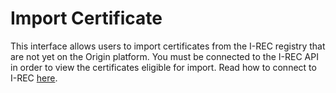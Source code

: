 # Import Certificate

This interface allows users to import certificates from the I-REC registry that are not yet on the Origin platform. You must be connected to the I-REC API in order to view the certificates eligible for import. Read how to connect to I-REC [here](../organization-guides/connect-irec.md).
